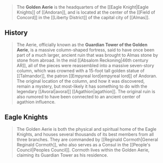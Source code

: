 > The **Golden Aerie** is the headquarters of the [[Eagle Knight|Eagle Knights]] of [[Andoran]], and is located at the center of the [[Field of Concord]] in the [[Liberty District]] of the capital city of [[Almas]].


## History

> The Aerie, officially known as the **Guardian Tower of the Golden Aerie**, is a massive column-shaped fortress, said to have once been part of a much larger, ancient ruin that was brought to Almas stone by stone from abroad. In the mid [[Absalom Reckoning|46th century AR]], all of the pieces were reassembled into a massive seven-story column, which was crowned with a 15-foot tall golden statue of [[Talmandor]], the patron [[Empyreal lord|empyreal lord]] of Andoran. The original location of the column, and how it was discovered, remain a mystery, but most-likely it has something to do with the legendary [[Avoral|avoral]] [[Agathion|agathion]]. The original ruin is also rumored to have been connected to an ancient center of agathion influence.


## Eagle Knights

> The Golden Aerie is both the physical and spiritual home of the Eagle Knights, and houses several thousands of its best members from all three branches. They are commanded by [[Reginald Cormoth|General Reginald Cormoth]], who also serves as a Consul in the [[People's Council|Peoples Council]]. Cormoth lives within the Golden Aerie, claiming its Guardian Tower as his residence.








